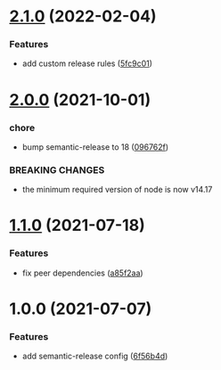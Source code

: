 # [2.1.0](https://github.com/dryauk/semantic-release-config/compare/v2.0.0...v2.1.0) (2022-02-04)


### Features

* add custom release rules ([5fc9c01](https://github.com/dryauk/semantic-release-config/commit/5fc9c018531fdf9ce8b88e5d7c15956eb98fcd13))

# [2.0.0](https://github.com/dryauk/semantic-release-config/compare/v1.1.0...v2.0.0) (2021-10-01)


### chore

* bump semantic-release to 18 ([096762f](https://github.com/dryauk/semantic-release-config/commit/096762f05f9e48ccb0616a84c0874bdf3869ac72))


### BREAKING CHANGES

* the minimum required version of node is now v14.17

# [1.1.0](https://github.com/dryauk/semantic-release-config/compare/v1.0.0...v1.1.0) (2021-07-18)


### Features

* fix peer dependencies ([a85f2aa](https://github.com/dryauk/semantic-release-config/commit/a85f2aabe010aa87b061f27c5b4f62ffaf31bdeb))

# 1.0.0 (2021-07-07)


### Features

* add semantic-release config ([6f56b4d](https://github.com/dryauk/semantic-release-config/commit/6f56b4d0d4c5b30fb24d174087577f3091b89cf2))
